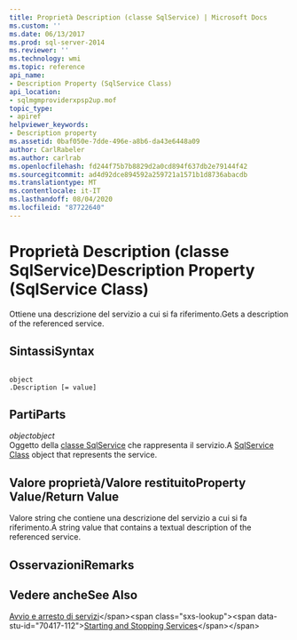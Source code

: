 ```yaml
---
title: Proprietà Description (classe SqlService) | Microsoft Docs
ms.custom: ''
ms.date: 06/13/2017
ms.prod: sql-server-2014
ms.reviewer: ''
ms.technology: wmi
ms.topic: reference
api_name:
- Description Property (SqlService Class)
api_location:
- sqlmgmproviderxpsp2up.mof
topic_type:
- apiref
helpviewer_keywords:
- Description property
ms.assetid: 0baf050e-7dde-496e-a8b6-da43e6448a09
author: CarlRabeler
ms.author: carlrab
ms.openlocfilehash: fd244f75b7b8829d2a0cd894f637db2e79144f42
ms.sourcegitcommit: ad4d92dce894592a259721a1571b1d8736abacdb
ms.translationtype: MT
ms.contentlocale: it-IT
ms.lasthandoff: 08/04/2020
ms.locfileid: "87722640"
---
```

# <a name="description-property-sqlservice-class"></a><span data-ttu-id="70417-102">Proprietà Description (classe SqlService)</span><span class="sxs-lookup"><span data-stu-id="70417-102">Description Property (SqlService Class)</span></span>
  <span data-ttu-id="70417-103">Ottiene una descrizione del servizio a cui si fa riferimento.</span><span class="sxs-lookup"><span data-stu-id="70417-103">Gets a description of the referenced service.</span></span>  
  
## <a name="syntax"></a><span data-ttu-id="70417-104">Sintassi</span><span class="sxs-lookup"><span data-stu-id="70417-104">Syntax</span></span>  
  
```  
  
object  
.Description [= value]  
```  
  
## <a name="parts"></a><span data-ttu-id="70417-105">Parti</span><span class="sxs-lookup"><span data-stu-id="70417-105">Parts</span></span>  
 <span data-ttu-id="70417-106">*object*</span><span class="sxs-lookup"><span data-stu-id="70417-106">*object*</span></span>  
 <span data-ttu-id="70417-107">Oggetto della [classe SqlService](sqlservice-class.md) che rappresenta il servizio.</span><span class="sxs-lookup"><span data-stu-id="70417-107">A [SqlService Class](sqlservice-class.md) object that represents the service.</span></span>  
  
## <a name="property-valuereturn-value"></a><span data-ttu-id="70417-108">Valore proprietà/Valore restituito</span><span class="sxs-lookup"><span data-stu-id="70417-108">Property Value/Return Value</span></span>  
 <span data-ttu-id="70417-109">Valore string che contiene una descrizione del servizio a cui si fa riferimento.</span><span class="sxs-lookup"><span data-stu-id="70417-109">A string value that contains a textual description of the referenced service.</span></span>  
  
## <a name="remarks"></a><span data-ttu-id="70417-110">Osservazioni</span><span class="sxs-lookup"><span data-stu-id="70417-110">Remarks</span></span>  
  
## <a name="see-also"></a><span data-ttu-id="70417-111">Vedere anche</span><span class="sxs-lookup"><span data-stu-id="70417-111">See Also</span></span>  
 <span data-ttu-id="70417-112">[Avvio e arresto di servizi](https://technet.microsoft.com/library/ms174886\(v=sql.105\).aspx)</span><span class="sxs-lookup"><span data-stu-id="70417-112">[Starting and Stopping Services](https://technet.microsoft.com/library/ms174886\(v=sql.105\).aspx)</span></span>  
  
  
